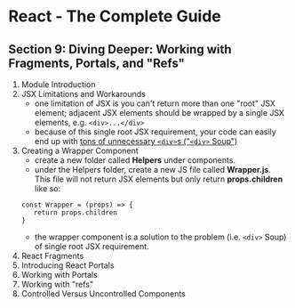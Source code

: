 # React - The Complete Guide

## Section 9: Diving Deeper: Working with Fragments, Portals, and "Refs"

1. Module Introduction
2. JSX Limitations and Workarounds
   - one limitation of JSX is you can't return more than one "root" JSX element; adjacent JSX elements should be wrapped by a single JSX elements, e.g. `<div>...</div>`
   - because of this single root JSX requirement, your code can easily end up with <ins>tons of unnecessary `<div>`s ("`<div>` Soup")</ins>
3. Creating a Wrapper Component
   - create a new folder called **Helpers** under components.
   - under the Helpers folder, create a new JS file called **Wrapper.js**. This file will not return JSX elements but only return **props.children** like so:
   ```
   const Wrapper = (props) => {
      return props.children
   }
   ```
   - the wrapper component is a solution to the problem (i.e. `<div>` Soup) of single root JSX requirement.
4. React Fragments
5. Introducing React Portals
6. Working with Portals
7. Working with "refs"
8. Controlled Versus Uncontrolled Components
